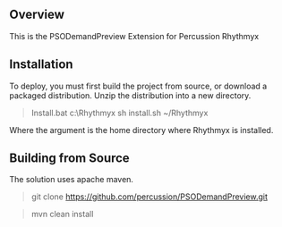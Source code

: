 ## Overview
This is the PSODemandPreview Extension for Percussion Rhythmyx  

## Installation  
To deploy, you must first build the project from source, or download a packaged distribution.
Unzip the distribution into a new directory.

>Install.bat c:\Rhythmyx
>sh install.sh ~/Rhythmyx

Where the argument is the home directory where Rhythmyx is installed. 


## Building from Source
The solution uses apache maven. 

> git clone https://github.com/percussion/PSODemandPreview.git

> mvn clean install